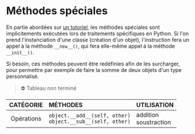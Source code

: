 # Méthodes spéciales

En partie abordées sur [un tutoriel](https://www.youtube.com/watch?v=XxUasK8f-s0), les méthodes spéciales sont implicitements exécutées lors de traitements spécifiques en Python. Si l'on prend l'instanciation d'une classe (création d'un objet), l'instruction fera un appel à la méthode `__new__()`, qui fera elle-même appel à la méthode `__init__()`.

Si besoin, ces méthodes peuvent être redéfinies afin de les surcharger, pour permettre par exemple de faire la somme de deux objets d'un type personnalisé.

> ⛔ Tableau non terminé

|CATÉGORIE|MÉTHODES|UTILISATION|
|:--:|:--|:--|
|Opérations|`object.__add__(self, other)`<br>`object.__sub__(self, other)`|addition<br>soustraction|
